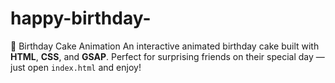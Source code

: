 # happy-birthday-
🎂 Birthday Cake Animation  An interactive animated birthday cake built with **HTML**, **CSS**, and **GSAP**.   Perfect for surprising friends on their special day — just open `index.html` and enjoy!
